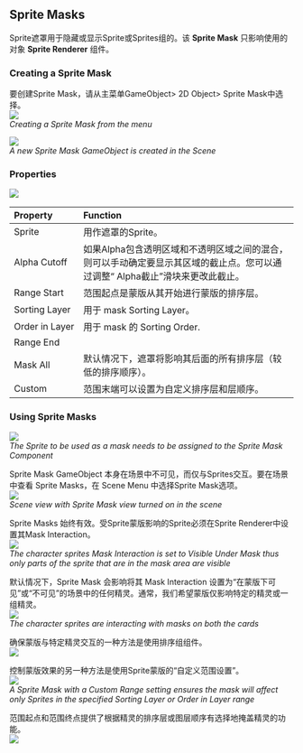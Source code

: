## Sprite Masks
Sprite遮罩用于隐藏或显示Sprite或Sprites组的。该 **Sprite Mask** 只影响使用的对象 **Sprite Renderer** 组件。

### Creating a Sprite Mask
要创建Sprite Mask，请从主菜单GameObject> 2D Object> Sprite Mask中选择。  
![](SpriteMask1.png)  
*Creating a Sprite Mask from the menu*


![](SpriteMask2.png)  
*A new Sprite Mask GameObject is created in the Scene*


### Properties
![](SpriteMask3.png)

|Property|Function|
|:-------|:-------|
|Sprite|用作遮罩的Sprite。|
|Alpha&nbsp;Cutoff|如果Alpha包含透明区域和不透明区域之间的混合，则可以手动确定要显示其区域的截止点。您可以通过调整“ Alpha截止”滑块来更改此截止。|
|Range&nbsp;Start|范围起点是蒙版从其开始进行蒙版的排序层。|
|Sorting&nbsp;Layer|用于 mask Sorting Layer。|
|Order&nbsp;in&nbsp;Layer|用于 mask 的 Sorting Order.|
|Range End||
|Mask All|默认情况下，遮罩将影响其后面的所有排序层（较低的排序顺序）。|
|Custom|范围末端可以设置为自定义排序层和层顺序。|

### Using Sprite Masks
![](SpriteMask4.png)  
*The Sprite to be used as a mask needs to be assigned to the Sprite Mask Component*


Sprite Mask GameObject 本身在场景中不可见，而仅与Sprites交互。要在场景中查看 Sprite Masks，在 Scene Menu 中选择Sprite Mask选项。  
![](SpriteMask5.jpg)  
*Scene view with Sprite Mask view turned on in the scene* 

Sprite Masks 始终有效。受Sprite蒙版影响的Sprite必须在Sprite Renderer中设置其Mask Interaction。  
![](SpriteMask6.jpg)  
*The character sprites Mask Interaction is set to Visible Under Mask thus only parts of the sprite that are in the mask area are visible*

默认情况下，Sprite Mask 会影响将其 Mask Interaction 设置为“在蒙版下可见”或“不可见”的场景中的任何精灵。通常，我们希望蒙版仅影响特定的精灵或一组精灵。  
![](SpriteMask7.jpg)  
*The character sprites are interacting with masks on both the cards*

确保蒙版与特定精灵交互的一种方法是使用排序组组件。  
![](SpriteMask8.jpg)  

控制蒙版效果的另一种方法是使用Sprite蒙版的“自定义范围设置”。  
![](SpriteMask9.jpg)  
*A Sprite Mask with a Custom Range setting ensures the mask will affect only Sprites in the specified Sorting Layer or Order in Layer range*

范围起点和范围终点提供了根据精灵的排序层或图层顺序有选择地掩盖精灵的功能。  
![](SpriteMask10.jpg)